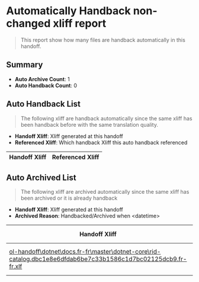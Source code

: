 # Automatically Handback non-changed xliff report
> This report show how many files are handback automatically in this handoff.

## Summary
* **Auto Archive Count**: 1
* **Auto Handback Count**: 0

## Auto Handback List
> The following xliff are handback automatically since the same xliff has been handback before with the same translation quality.

* **Handoff Xliff**: Xliff generated at this handoff
* **Referenced Xliff**: Which handback Xliff this auto handback referenced

| Handoff Xliff | Referenced Xliff | 
| --- | --- | 

## Auto Archived List
> The following xliff are archived automatically since the same xliff has been archived or it is already handback

* **Handoff Xliff**: Xliff generated at this handoff
* **Archived Reason**: Handbacked/Archived when &lt;datetime&gt;

| Handoff Xliff | Archived Reason | 
| --- | --- | 
| [ol-handoff\dotnet\docs.fr-fr\master\dotnet-core\rid-catalog.dbc1e8e6dfdab6be7c33b1586c1d7bc02125dcb9.fr-fr.xlf](https://github.com/dotnet/docs.handoff/blob/cdeb5ccfe726c0d8e68a5827f0705489ea96282d/ol-handoff/dotnet/docs.fr-fr/master/dotnet-core/rid-catalog.dbc1e8e6dfdab6be7c33b1586c1d7bc02125dcb9.fr-fr.xlf) | Archived when 16/11/18 07:25 | 

